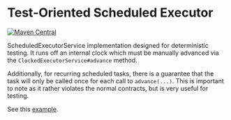 # Test-Oriented Scheduled Executor
[![Maven Central](https://img.shields.io/maven-central/v/org.skife/clocked-executor.svg?label=Maven%20Central)](https://search.maven.org/#search%7Cga%7C1%7Ca%3Aclocked-executor%20g%3Aorg.skife)


ScheduledExecutorService implementation designed for deterministic testing. It runs off an
internal clock which must be manually advanced via the <code>ClockedExecutorService#advance</code>
method.

Additionally, for recurring scheduled tasks, there is a guarantee that the task will only
be called once for each call to <code>advance(...)</code>. This is important to note as it
rather violates the normal contracts, but is very useful for testing.

See this [example](src/test/java/org/skife/clocked/ClockedExecutorServiceTest.java).
